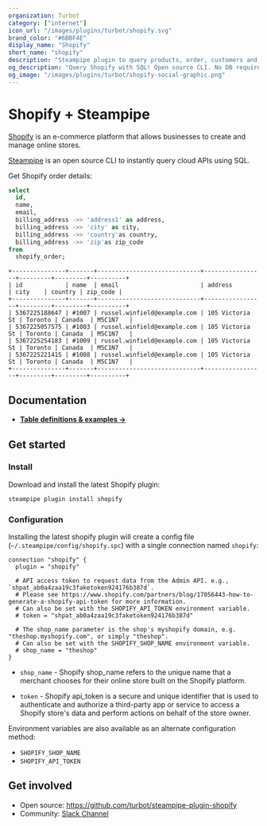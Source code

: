 ```yaml
---
organization: Turbot
category: ["internet"]
icon_url: "/images/plugins/turbot/shopify.svg"
brand_color: "#6BBF4E"
display_name: "Shopify"
short_name: "shopify"
description: "Steampipe plugin to query products, order, customers and more from Shopify."
og_description: "Query Shopify with SQL! Open source CLI. No DB required."
og_image: "/images/plugins/turbot/shopify-social-graphic.png"
---
```


# Shopify + Steampipe

[Shopify](https://shopify.com/) is an e-commerce platform that allows businesses to create and manage online stores.

[Steampipe](https://steampipe.io) is an open source CLI to instantly query cloud APIs using SQL.

Get Shopify order details:

```sql
select
  id,
  name,
  email,
  billing_address ->> 'address1' as address,
  billing_address ->> 'city' as city,
  billing_address ->> 'country'as country,
  billing_address ->> 'zip'as zip_code
from
  shopify_order;
```

```
+---------------+-------+-----------------------------+-----------------+---------+---------+----------+
| id            | name  | email                       | address         | city    | country | zip_code |
+---------------+-------+-----------------------------+-----------------+---------+---------+----------+
| 5367225188647 | #1007 | russel.winfield@example.com | 105 Victoria St | Toronto | Canada  | M5C1N7   |
| 5367225057575 | #1003 | russel.winfield@example.com | 105 Victoria St | Toronto | Canada  | M5C1N7   |
| 5367225254183 | #1009 | russel.winfield@example.com | 105 Victoria St | Toronto | Canada  | M5C1N7   |
| 5367225221415 | #1008 | russel.winfield@example.com | 105 Victoria St | Toronto | Canada  | M5C1N7   |
+---------------+-------+-----------------------------+-----------------+---------+---------+----------+
```

## Documentation

- **[Table definitions & examples →](/plugins/turbot/shopify/tables)**

## Get started

### Install

Download and install the latest Shopify plugin:

```bash
steampipe plugin install shopify
```

### Configuration

Installing the latest shopify plugin will create a config file (`~/.steampipe/config/shopify.spc`) with a single connection named `shopify`:

```hcl
connection "shopify" {
  plugin = "shopify"

  # API access token to request data from the Admin API. e.g., `shpat_ab0a4zaa19c3faketoken924176b387d`.
  # Please see https://www.shopify.com/partners/blog/17056443-how-to-generate-a-shopify-api-token for more information.
  # Can also be set with the SHOPIFY_API_TOKEN environment variable.
  # token = "shpat_ab0a4zaa19c3faketoken924176b387d"

  # The shop_name parameter is the shop's myshopify domain, e.g. "theshop.myshopify.com", or simply "theshop".
  # Can also be set with the SHOPIFY_SHOP_NAME environment variable.
  # shop_name = "theshop"
}
```

- `shop_name` - Shopify shop_name refers to the unique name that a merchant chooses for their online store built on the Shopify platform.

- `token` - Shopify api_token is a secure and unique identifier that is used to authenticate and authorize a third-party app or service to access a Shopify store's data and perform actions on behalf of the store owner.

Environment variables are also available as an alternate configuration method:

- `SHOPIFY_SHOP_NAME`
- `SHOPIFY_API_TOKEN`

## Get involved

- Open source: https://github.com/turbot/steampipe-plugin-shopify
- Community: [Slack Channel](https://steampipe.io/community/join)
